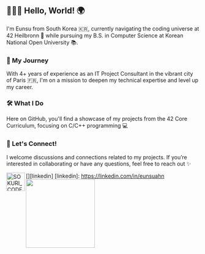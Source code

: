## 👩🏻‍💻 Hello, World! 🌍

I'm Eunsu from South Korea 🇰🇷, currently navigating the coding universe at 42 Heilbronn 🚀 while pursuing my B.S. in Computer Science at Korean National Open University 📚.

### 💼 My Journey
With 4+ years of experience as an IT Project Consultant in the vibrant city of Paris 🇫🇷, I'm on a mission to deepen my technical expertise and level up my career.

### 🛠️ What I Do
Here on GitHub, you'll find a showcase of my projects from the 42 Core Curriculum, focusing on C/C++ programming 💻

### 🌟 Let's Connect!
I welcome discussions and connections related to my projects. If you’re interested in collaborating or have any questions, feel free to reach out ✨

[<img align="left" alt="SOKURI_CODE | LinkedIn" width="48px" src="https://img.icons8.com/color/48/000000/linkedin.png" />][linkedin]
[linkedin]: https://linkedin.com/in/eunsuahn
<a href="https://github.com/theeunsu"><img align="center" style="height:180px" src="https://github-readme-stats.vercel.app/api/top-langs/?username=theeunsu&layout=compact&theme=nord&hide_border=true" /></a> 
